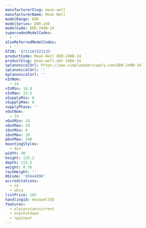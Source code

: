 ```yaml
---
manufacturerSlug: mean-well
manufacturerName: Mean Well
modelRange: DDR
modelSeries: DDR-240
modelCode: DDR-240B-24
supercedesModelCodes:
  - ''
alsoReferredModelCodes:
  - ''
GTIN: '4711287423135'
productCode: Mean Well DDR-240B-24
productSlug: mean-well-ddr-240b-24
spCanonicalUrl: https://www.simplypowersupply.com/DDR-240B-24
cpCanonicalUrl: ''
kpCanonicalUrl: ''
vInNom:
  - 24
vInMin: 16.8
vInMax: 33.6
vSupplyMin: 0
vSupplyMax: 0
supplyPhase: ''
vOutNom:
  - 24
vOutMin: 24
vOutMax: 28
iOutMin: 0
iOutMax: 10
pOutMax: 240
mountingStyles:
  - din
width: 40
height: 125.2
depth: 113.5
weight: 0.76
rackHeight: ''
HSCode: '85044090'
accreditations:
  - ce
  - ukca
listPrice: 103
handlingId: meanwellEU
features:
  - olpconstantcurrent
  - ovpshutdown
  - rppinput
---
```

